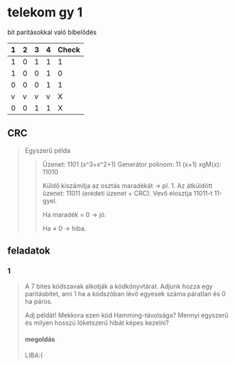 # telekom gy 1

bit paritásokkal való bíbelődés

| 1 | 2 | 3 | 4 |Check|
|---|---|---|---|---|
| 1 | 0 | 1 | 1 | 1 |
| 1 | 0 | 0 | 1 | 0 |
| 0 | 0 | 0 | 1 | 1 |
| v | v | v | v | X |
| 0 | 0 | 1 | 1 | X |

## CRC

> Egyszerű példa
>
> > Üzenet: 1101 (x^3+x^2+1)
> > Generátor polinom: 11 (x+1)
> > xgM(x): 11010
> >
> > Küldő kiszámítja az osztás maradékát → pl. 1.
> > Az átküldött üzenet: 11011 (eredeti üzenet + CRC).
> > Vevő elosztja 11011-t 11-gyel.
> >
> > Ha maradék = 0 → jó.
> >
> > Ha ≠ 0 → hiba.

## feladatok

### 1

> A 7 bites kódszavak alkotják a kódkönyvtárat.
> Adjunk hozzá egy paritásbitet, ami 1 ha a kódszóban lévő egyesek száma páratlan és 0 ha páros.
>
> Adj példát!
> Mekkora ezen kód Hamming-távolsága?
> Mennyi egyszerű és milyen hosszú löketszerű hibát képes kezelni?
>
> #### megoldás
>
> LIBA:(
